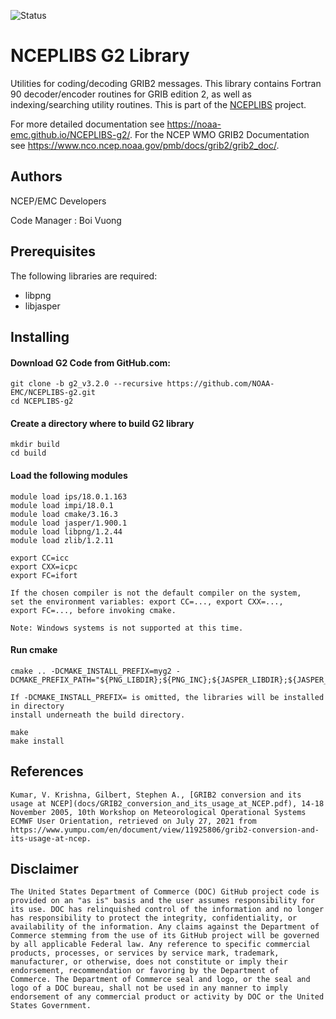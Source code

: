 ![Status](https://github.com/NOAA-EMC/NCEPLIBS-sp/workflows/Build%20and%20Test/badge.svg)

# NCEPLIBS G2 Library

Utilities for coding/decoding GRIB2 messages. This library contains
Fortran 90 decoder/encoder routines for GRIB edition 2, as well as
indexing/searching utility routines. This is part of the
[NCEPLIBS](https://github.com/NOAA-EMC/NCEPLIBS) project.

For more detailed documentation see
https://noaa-emc.github.io/NCEPLIBS-g2/. For the NCEP WMO GRIB2
Documentation see
https://www.nco.ncep.noaa.gov/pmb/docs/grib2/grib2_doc/.

## Authors

NCEP/EMC Developers

Code Manager : Boi Vuong

## Prerequisites

The following libraries are required:
- libpng
- libjasper

## Installing

#### Download G2 Code from GitHub.com:

```
git clone -b g2_v3.2.0 --recursive https://github.com/NOAA-EMC/NCEPLIBS-g2.git
cd NCEPLIBS-g2
```

#### Create a directory where to build G2 library

```
mkdir build
cd build
```

#### Load the following modules 

```
module load ips/18.0.1.163
module load impi/18.0.1
module load cmake/3.16.3
module load jasper/1.900.1
module load libpng/1.2.44
module load zlib/1.2.11

export CC=icc
export CXX=icpc
export FC=ifort

If the chosen compiler is not the default compiler on the system,
set the environment variables: export CC=..., export CXX=..., 
export FC=..., before invoking cmake.

Note: Windows systems is not supported at this time.

```

#### Run cmake

```
cmake .. -DCMAKE_INSTALL_PREFIX=myg2 -DCMAKE_PREFIX_PATH="${PNG_LIBDIR};${PNG_INC};${JASPER_LIBDIR};${JASPER_INC}"

If -DCMAKE_INSTALL_PREFIX= is omitted, the libraries will be installed in directory 
install underneath the build directory.

make
make install

```

## References

```
Kumar, V. Krishna, Gilbert, Stephen A., [GRIB2 conversion and its
usage at NCEP](docs/GRIB2_conversion_and_its_usage_at_NCEP.pdf), 14-18
November 2005, 10th Workshop on Meteorological Operational Systems
ECMWF User Orientation, retrieved on July 27, 2021 from
https://www.yumpu.com/en/document/view/11925806/grib2-conversion-and-its-usage-at-ncep.

```

## Disclaimer

```
The United States Department of Commerce (DOC) GitHub project code is
provided on an "as is" basis and the user assumes responsibility for
its use. DOC has relinquished control of the information and no longer
has responsibility to protect the integrity, confidentiality, or
availability of the information. Any claims against the Department of
Commerce stemming from the use of its GitHub project will be governed
by all applicable Federal law. Any reference to specific commercial
products, processes, or services by service mark, trademark,
manufacturer, or otherwise, does not constitute or imply their
endorsement, recommendation or favoring by the Department of
Commerce. The Department of Commerce seal and logo, or the seal and
logo of a DOC bureau, shall not be used in any manner to imply
endorsement of any commercial product or activity by DOC or the United
States Government.
